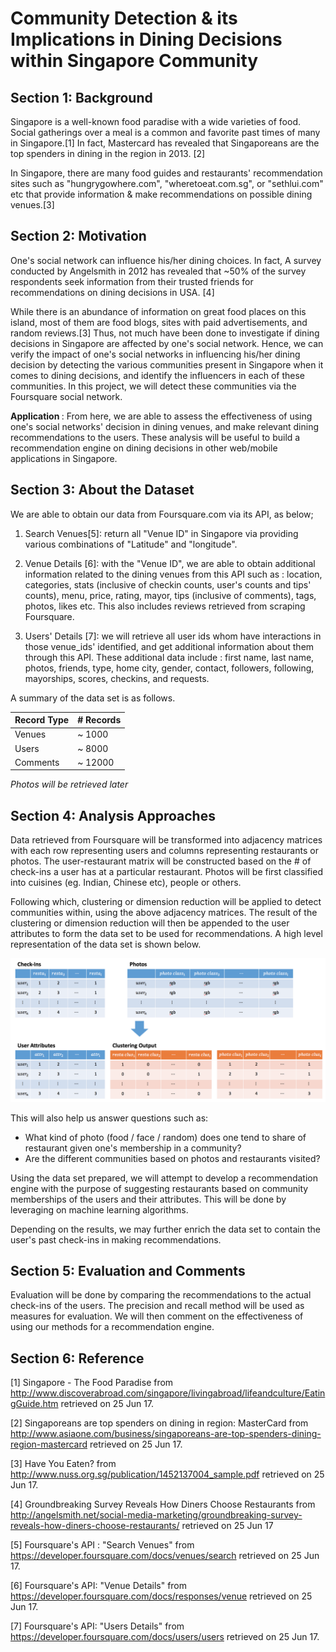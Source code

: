 # Community Detection & its Implications in Dining Decisions within Singapore Community

## Section 1: Background
Singapore is a well-known food paradise with a wide varieties of food. Social gatherings over a meal is a common and favorite past times of many in Singapore.[1] In fact, Mastercard has revealed that Singaporeans are the top spenders in dining in the region in 2013. [2]

In Singapore, there are many food guides and restaurants' recommendation sites such as "hungrygowhere.com", "wheretoeat.com.sg", or "sethlui.com" etc that provide information & make recommendations on possible dining venues.[3]

## Section 2: Motivation

One's social network can influence his/her dining choices. In fact, A survey conducted by Angelsmith in 2012 has revealed that ~50% of the survey respondents seek information from their trusted friends for recommendations on dining decisions in USA. [4]

While there is an abundance of information on great food places on this island, most of them are food blogs, sites with paid advertisements, and random reviews.[3] Thus, not much have been done to investigate if dining decisions in Singapore are affected by one's social network. Hence, we can verify the impact of one's social networks in influencing his/her dining decision by detecting the various communities present in Singapore when it comes to dining decisions, and identify the influencers in each of these communities. In this project, we will detect these communities via the Foursquare social network.

<b> Application </b>: From here, we are able to assess the effectiveness of using one's social networks' decision in dining venues, and make relevant dining recommendations to the users. These analysis will be useful to build a recommendation engine on dining decisions in other web/mobile applications in Singapore.

## Section 3: About the Dataset

We are able to obtain our data from Foursquare.com via its API, as below;

1. Search Venues[5]:  return all "Venue ID" in Singapore via providing various combinations of "Latitude" and "longitude".

2. Venue Details [6]: with the "Venue ID", we are able to obtain additional information related to the dining venues from this API such as : location, categories, stats (inclusive of checkin counts, user's counts and tips' counts), menu, price, rating, mayor, tips (inclusive of comments), tags, photos, likes etc. This also includes reviews retrieved from scraping Foursquare. 

3. Users' Details [7]: we will retrieve all user ids whom have interactions in those venue_ids' identified, and get additional information about them through this API. These additional data include : first name, last name, photos, friends, type, home city, gender, contact, followers, following, mayorships, scores, checkins, and requests.

A summary of the data set is as follows. 

| Record Type | # Records |
| ----------- | --------- |
| Venues | ~ 1000 |
| Users | ~ 8000 |
| Comments | ~ 12000 |

*Photos will be retrieved later*

## Section 4: Analysis Approaches

Data retrieved from Foursquare will be transformed into adjacency matrices with each row representing users and columns representing restaurants or photos. The user-restaurant matrix will be constructed based on the # of check-ins a user has at a particular restaurant. Photos will be first classified into cuisines (eg. Indian, Chinese etc), people or others.

Following which, clustering or dimension reduction will be applied to detect communities within, using the above adjacency matrices. The result of the clustering or dimension reduction will then be appended to the user attributes to form the data set to be used for recommendations. A high level representation of the data set is shown below.

![dataset](img_proposal/proposal_clus.png)

This will also help us answer questions such as:
* What kind of photo (food / face / random) does one tend to share of restaurant given one's membership in a community?
* Are the different communities based on photos and restaurants visited?

Using the data set prepared, we will attempt to develop a recommendation engine with the purpose of suggesting restaurants based on community memberships of the users and their attributes. This will be done by leveraging on machine learning algorithms.

Depending on the results, we may further enrich the data set to contain the user's past check-ins in making recommendations.

## Section 5: Evaluation and Comments

Evaluation will be done by comparing the recommendations to the actual check-ins of the users. The precision and recall method will be used as measures for evaluation. We will then comment on the effectiveness of using our methods for a recommendation engine.

## Section 6: Reference
[1] Singapore - The Food Paradise from http://www.discoverabroad.com/singapore/livingabroad/lifeandculture/EatingGuide.htm retrieved on 25 Jun 17.

[2] Singaporeans are top spenders on dining in region: MasterCard from http://www.asiaone.com/business/singaporeans-are-top-spenders-dining-region-mastercard retrieved on 25 Jun 17.

[3] Have You Eaten? from http://www.nuss.org.sg/publication/1452137004_sample.pdf retrieved on 25 Jun 17.

[4] Groundbreaking Survey Reveals How Diners Choose Restaurants from http://angelsmith.net/social-media-marketing/groundbreaking-survey-reveals-how-diners-choose-restaurants/ retrieved on 25 Jun 17

[5] Foursquare's API : "Search Venues" from https://developer.foursquare.com/docs/venues/search retrieved on 25 Jun 17.

[6] Foursquare's API: "Venue Details" from https://developer.foursquare.com/docs/responses/venue retrieved on 25 Jun 17.

[7] Foursquare's API: "Users Details" from https://developer.foursquare.com/docs/users/users retrieved on 25 Jun 17.
